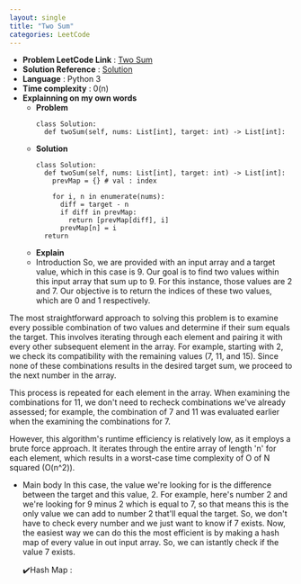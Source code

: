 ```yaml
---
layout: single
title: "Two Sum"
categories: LeetCode
---
```


* **Problem LeetCode Link** : <a href="https://leetcode.com/problems/two-sum/" target="_blank">Two Sum</a>
* **Solution Reference** : <a href="https://www.youtube.com/watch?v=KLlXCFG5TnA" target="_blank">Solution</a>
* **Language** : Python 3
* **Time complexity** : 0(n)
* **Explainning on my own words**
  - **Problem**
    ```python3
    class Solution:
      def twoSum(self, nums: List[int], target: int) -> List[int]:
    ```
  - **Solution**
    ```python3
    class Solution:
      def twoSum(self, nums: List[int], target: int) -> List[int]:
        prevMap = {} # val : index

        for i, n in enumerate(nums):
          diff = target - n
          if diff in prevMap:
            return [prevMap[diff], i]
          prevMap[n] = i
      return
    ```
  - **Explain** <br>
  * Introduction
So, we are provided with an input array and a target value, which in this case is 9. Our goal is to find two values within this input array that sum up to 9. For this instance, those values are 2 and 7. Our objective is to return the indices of these two values, which are 0 and 1 respectively.

The most straightforward approach to solving this problem is to examine every possible combination of two values and determine if their sum equals the target. This involves iterating through each element and pairing it with every other subsequent element in the array. For example, starting with 2, we check its compatibility with the remaining values (7, 11, and 15). Since none of these combinations results in the desired target sum, we proceed to the next number in the array.

This process is repeated for each element in the array. When examining the combinations for 11, we don't need to recheck combinations we've already assessed; for example, the combination of 7 and 11 was evaluated earlier when the examining the combinations for 7.

However, this algorithm's runtime efficiency is relatively low, as it employs a brute force approach. It iterates through the entire array of length 'n' for each element, which results in a worst-case time complexity of O of N squared (O(n^2)).
 
  * Main body
In this case, the value we're looking for is the difference between the target and this value, 2. For example, here's number 2 and we're looking for 9 minus 2 which is equal to 7, so that means this is the only value we can add to number 2 that'll equal the target. So, we don't have to check every number and we just want to know if 7 exists. Now, the easiest way we can do this the most efficient is by making a hash map of every value in out input array. So, we can istantly check if the value 7 exists.

    ✔️Hash Map : 
